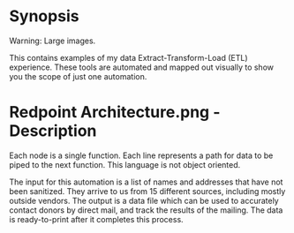 # Synopsis

Warning: Large images.

This contains examples of my data Extract-Transform-Load (ETL) experience. These tools are automated and mapped out visually to show you the scope of just one automation.

# Redpoint Architecture.png - Description

Each node is a single function. Each line represents a path for data to be piped to the next function. This language is not object oriented.

The input for this automation is a list of names and addresses that have not been sanitized. They arrive to us from 15 different sources, including mostly outside vendors. The output is a data file which can be used to accurately contact donors by direct mail, and track the results of the mailing. The data is ready-to-print after it completes this process.
